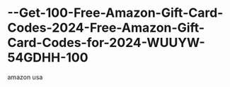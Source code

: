 # --Get-100-Free-Amazon-Gift-Card-Codes-2024-Free-Amazon-Gift-Card-Codes-for-2024-WUUYW-54GDHH-100
amazon usa
